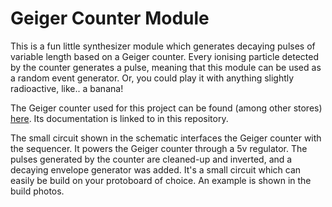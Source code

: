 # Geiger Counter Module
This is a fun little synthesizer module which generates decaying pulses of variable length based on a Geiger counter. Every ionising particle detected by the counter generates a pulse, meaning that this module can be used as a random event generator. Or, you could play it with anything slightly radioactive, like.. a banana!

The Geiger counter used for this project can be found (among other stores) [here](https://www.aliexpress.com/item/4001260288440.html?spm=a2g0s.9042311.0.0.7cb84c4d6dqwrG).
Its documentation is linked to in this repository.

The small circuit shown in the schematic interfaces the Geiger counter with the sequencer. It powers the Geiger counter through a 5v regulator. The pulses generated by the counter are cleaned-up and inverted, and a decaying envelope generator was added. It's a small circuit which can easily be build on your protoboard of choice. An example is shown in the build photos.
